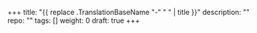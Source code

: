 +++
title: "{{ replace .TranslationBaseName "-" " " | title }}"
description: ""
repo: ""
tags: []
weight: 0
draft: true
+++
